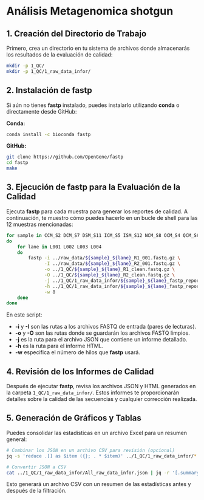 # Análisis Metagenomica shotgun

## 1. **Creación del Directorio de Trabajo**

Primero, crea un directorio en tu sistema de archivos donde almacenarás los resultados de la evaluación de calidad:

```bash
mkdir -p 1_QC/
mkdir -p 1_QC/1_raw_data_infor/
```

## 2. **Instalación de fastp**

Si aún no tienes **fastp** instalado, puedes instalarlo utilizando **conda** o directamente desde GitHub:

**Conda:**

```bash
conda install -c bioconda fastp
```

**GitHub:**

```bash
git clone https://github.com/OpenGene/fastp
cd fastp
make
```

## 3. **Ejecución de fastp para la Evaluación de la Calidad**

Ejecuta **fastp** para cada muestra para generar los reportes de calidad. A continuación, te muestro cómo puedes hacerlo en un bucle de shell para las 12 muestras mencionadas:

```bash
for sample in CCM_S2 DCM_S7 DSM_S11 ICM_S5 ISM_S12 NCM_S8 OCM_S4 QCM_S6 SCM_S3 SSM_S9 UCM_S1 ZCM_S10
do
    for lane in L001 L002 L003 L004
    do
        fastp -i ../raw_data/${sample}_${lane}_R1_001.fastq.gz \
              -I ../raw_data/${sample}_${lane}_R2_001.fastq.gz \
              -o ../1_QC/${sample}_${lane}_R1_clean.fastq.gz \
              -O ../1_QC/${sample}_${lane}_R2_clean.fastq.gz \
              -j ../1_QC/1_raw_data_infor/${sample}_${lane}_fastp_report.json \
              -h ../1_QC/1_raw_data_infor/${sample}_${lane}_fastp_report.html \
              -w 8
    done
done
```

En este script:

- **-i** y **-I** son las rutas a los archivos FASTQ de entrada (pares de lecturas).
- **-o** y **-O** son las rutas donde se guardarán los archivos FASTQ limpios.
- **-j** es la ruta para el archivo JSON que contiene un informe detallado.
- **-h** es la ruta para el informe HTML.
- **-w** especifica el número de hilos que **fastp** usará.

## 4. **Revisión de los Informes de Calidad**

Después de ejecutar **fastp**, revisa los archivos JSON y HTML generados en la carpeta `1_QC/1_raw_data_infor/`. Estos informes te proporcionarán detalles sobre la calidad de las secuencias y cualquier corrección realizada.

## 5. **Generación de Gráficos y Tablas**

Puedes consolidar las estadísticas en un archivo Excel para un resumen general:

```bash
# Combinar los JSON en un archivo CSV para revisión (opcional)
jq -s 'reduce .[] as $item ({}; . * $item)' ../1_QC/1_raw_data_infor/*.json > ../1_QC/1_raw_data_infor/All_raw_data_infor.json

# Convertir JSON a CSV
cat ../1_QC/1_raw_data_infor/All_raw_data_infor.json | jq -r '[.summary.before_filtering, .summary.after_filtering] | (["Metric","RawData","CleanData"] | @csv), (.[] | [.total_reads, .total_bases, .q20_bases, .q30_bases, .gc_content] | @csv)' > ../1_QC/1_raw_data_infor/All_raw_data_infor.csv
```

Esto generará un archivo CSV con un resumen de las estadísticas antes y después de la filtración.
